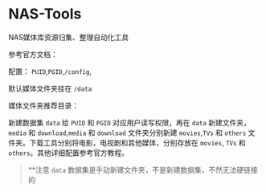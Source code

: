 # NAS-Tools

NAS媒体库资源归集、整理自动化工具

参考官方文档：

配置： `PUID`,`PGID`,`/config`,

默认媒体文件夹挂在 `/data`

媒体文件夹推荐目录：

新建数据集 `data` 给 `PUID` 和 `PGID` 对应用户读写权限，再在 `data` 新建文件夹，`media` 和 `download`,`media` 和 `download` 文件夹分别新建 `movies`,`TVs` 和 `others` 文件夹。下载工具分别将电影，电视剧和其他媒体，分别存放在 `movies`, `TVs` 和 `others`。其他详细配置参考官方教程。

> **注意 `data` 数据集是手动新建文件夹，不是新建数据集，不然无法硬链接的
